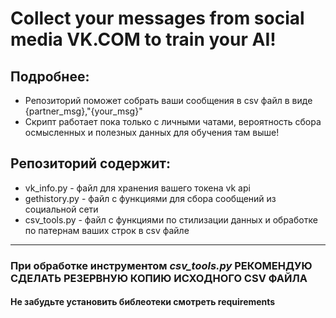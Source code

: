 # Collect your messages from social media VK.COM to train your AI!
## Подробнее:
- Репозиторий поможет собрать ваши сообщения в csv файл в виде {partner_msg},"{your_msg}"
- Скрипт работает пока только с личными чатами, вероятность сбора осмысленных и полезных данных для обучения там выше!

## Репозиторий содержит:
- vk_info.py - файл для хранения вашего токена vk api
- gethistory.py - файл с функциями для сбора сообщений из социальной сети
- csv_tools.py - файл с функциями по стилизации данных и обработке по патернам ваших строк в csv файле

---
### При обработке инструментом *csv_tools.py* **РЕКОМЕНДУЮ СДЕЛАТЬ РЕЗЕРВНУЮ КОПИЮ ИСХОДНОГО CSV ФАЙЛА** 

#### Не забудьте установить библеотеки смотреть requirements
